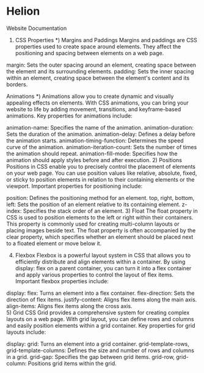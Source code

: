 # Helion
Website Documentation
 1) CSS Properties
 *) Margins and Paddings
Margins and paddings are CSS properties used to create space around elements. They affect the positioning and spacing between elements on a web page.

margin: Sets the outer spacing around an element, creating space between the element and its surrounding elements.
padding: Sets the inner spacing within an element, creating space between the element's content and its borders.
 
Animations
*) Animations allow you to create dynamic and visually appealing effects on elements. With CSS animations, you can bring your website to life by adding movement, transitions, and keyframe-based animations. Key properties for animations include:

animation-name: Specifies the name of the animation.
animation-duration: Sets the duration of the animation.
animation-delay: Defines a delay before the animation starts.
animation-timing-function: Determines the speed curve of the animation.
animation-iteration-count: Sets the number of times the animation should repeat.
animation-fill-mode: Specifies how the animation should apply styles before and after execution.
 2) Positions
Positions in CSS enable you to precisely control the placement of elements on your web page. You can use position values like relative, absolute, fixed, or sticky to position elements in relation to their containing elements or the viewport. Important properties for positioning include:

position: Defines the positioning method for an element.
top, right, bottom, left: Sets the position of an element relative to its containing element.
z-index: Specifies the stack order of an element. 
 3) Float
The float property in CSS is used to position elements to the left or right within their containers. This property is commonly used for creating multi-column layouts or placing images beside text. The float property is often accompanied by the clear property, which specifies whether an element should be placed next to a floated element or move below it.

 4) Flexbox
Flexbox is a powerful layout system in CSS that allows you to efficiently distribute and align elements within a container. By using display: flex on a parent container, you can turn it into a flex container and apply various properties to control the layout of flex items. Important flexbox properties include:

display: flex: Turns an element into a flex container.
flex-direction: Sets the direction of flex items.
justify-content: Aligns flex items along the main axis.
align-items: Aligns flex items along the cross axis.  
 5) Grid
CSS Grid provides a comprehensive system for creating complex layouts on a web page. With grid layout, you can define rows and columns and easily position elements within a grid container. Key properties for grid layouts include:

display: grid: Turns an element into a grid container.
grid-template-rows, grid-template-columns: Defines the size and number of rows and columns in a grid.
grid-gap: Specifies the gap between grid items.
grid-row, grid-column: Positions grid items within the grid.
